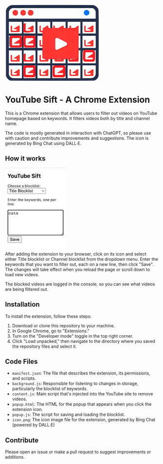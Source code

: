 ![icon](assets/icon.png)

# YouTube Sift - A Chrome Extension

This is a Chrome extension that allows users to filter out videos on YouTube homepage based on keywords. It filters videos both by title and channel name.

The code is mostly generated in interaction with ChatGPT, so please use with caution and contribute improvements and suggestions. The icon is generated by Bing Chat using DALL∙E.

## How it works

![popup](assets/popup-screenshot.png)

After adding the extension to your browser, click on its icon and select either Title blocklist or Channel blocklist from the dropdown menu. Enter the keywords that you want to filter out, each on a new line, then click "Save". The changes will take effect when you reload the page or scroll down to load new videos.

The blocked videos are logged in the console, so you can see what videos are being filtered out.

## Installation

To install the extension, follow these steps:

1. Download or clone this repository to your machine.
2. In Google Chrome, go to "Extensions."
3. Turn on the "Developer mode" toggle in the top right corner.
4. Click "Load unpacked," then navigate to the directory where you saved the repository files and select it.

## Code Files

- `manifest.json`: The file that describes the extension, its permissions, and scripts.
- `background.js`: Responsible for listening to changes in storage, particularly the blocklist of keywords.
- `content.js`: Main script that's injected into the YouTube site to remove videos.
- `popup.html`: The HTML for the popup that appears when you click the extension icon.
- `popup.js`: The script for saving and loading the blocklist.
- `icon.png`: The icon image file for the extension, generated by Bing Chat (powered by DALL∙E)

## Contribute

Please open an issue or make a pull request to suggest improvements or additions.
